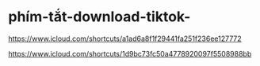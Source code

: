 # phím-tắt-download-tiktok-
https://www.icloud.com/shortcuts/a1ad6a8f1f29441fa251f236ee127772

https://www.icloud.com/shortcuts/1d9bc73fc50a4778920097f5508988bb
